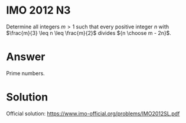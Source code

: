 # IMO 2012 N3

Determine all integers $m > 1$ such that every positive integer $n$ with $\frac{m}{3} \leq n \leq \frac{m}{2}$ divides ${n \choose m - 2n}$.



# Answer

Prime numbers.



# Solution

Official solution: <https://www.imo-official.org/problems/IMO2012SL.pdf>
